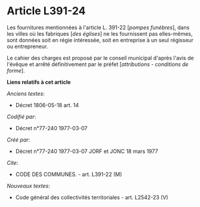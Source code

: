 # Article L391-24

Les fournitures mentionnées à l'article L. 391-22 [*pompes funèbres*], dans les villes où les fabriques [*des églises*] ne
les fournissent pas elles-mêmes, sont données soit en régie intéressée, soit en entreprise à un seul régisseur ou
entrepreneur.

Le cahier des charges est proposé par le conseil municipal d'après l'avis de l'évêque et arrêté définitivement par le préfet
[*attributions - conditions de forme*].

**Liens relatifs à cet article**

_Anciens textes_:

  - Décret  1806-05-18 art. 14

_Codifié par_:

  - Décret n°77-240 1977-03-07

_Créé par_:

  - Décret n°77-240 1977-03-07 JORF et JONC 18 mars 1977

_Cite_:

  - CODE DES COMMUNES. - art. L391-22 (M)

_Nouveaux textes_:

  - Code général des collectivités territoriales - art. L2542-23 (V)
